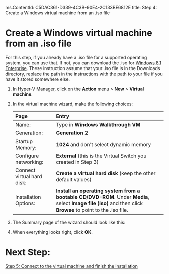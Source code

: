 ms.ContentId: C5DAC361-D339-4C3B-90E4-2C133BE6812E
title: Step 4: Create a Windows virtual machine from an .iso file

# Create a Windows virtual machine from an .iso file #

For this step, if you already have a .iso file for a supported operating system, you can use that. If not, you can download the .iso for [Windows 8.1 Enterprise](http://www.microsoft.com/en-us/evalcenter/evaluate-windows-8-1-enterprise). These instruction assume that your .iso file is in the Downloads directory, replace the path in the instructions with the path to your file if you have it stored somewhere else.

1. In Hyper-V Manager, click on the **Action** menu > **New** > **Virtual machine**. 
2. In the virtual machine wizard, make the following choices:

	| **Page** | **Entry** |
	|:-----|:-----|
	|Name:						|Type in **Windows Walkthrough VM**  |										
	|Generation: 				|**Generation 2** 			|										
	|Startup Memory:			|**1024** and don't select dynamic memory 				|			
	|Configure networking: 		|**External** (this is the Virtual Switch you created in Step 3)	|
	|Connect virtual hard disk: |**Create a virtual hard disk** (keep the other default values) 	|
	|Installation Options:		|**Install an operating system from a bootable CD/DVD-ROM**. Under **Media**, select **Image file (iso)** and then click **Browse** to point to the .iso file. 			|
3. The Summary page of the wizard should look like this:
	
	<!-- need screenshot -->
4. When everything looks right, click **OK**. 

# Next Step: #
[Step 5: Connect to the virtual machine and finish the installation](step5.md)